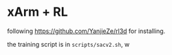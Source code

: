 # xArm + RL

following https://github.com/YanjieZe/rl3d for installing.

the training script is in `scripts/sacv2.sh`, w

